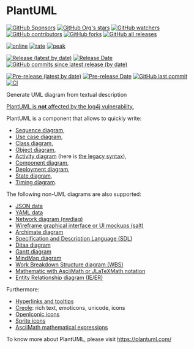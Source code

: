 PlantUML
========

[![GitHub Sponsors](https://img.shields.io/github/sponsors/plantuml?logo=github)](https://github.com/sponsors/plantuml/)
[![GitHub Org's stars](https://img.shields.io/github/stars/plantuml)](https://github.com/plantuml/plantuml/stargazers/)
[![GitHub watchers](https://img.shields.io/github/watchers/plantuml/plantuml)](https://github.com/plantuml/plantuml/watchers/)
[![GitHub contributors](https://img.shields.io/github/contributors-anon/plantuml/plantuml?color=blue)](https://github.com/plantuml/plantuml/graphs/contributors)
[![GitHub forks](https://img.shields.io/github/forks/plantuml/plantuml)](https://github.com/plantuml/plantuml/network/)
[![GitHub all releases](https://img.shields.io/sourceforge/dt/plantuml?color=blue)](https://github.com/plantuml/plantuml/releases)

[![online](https://img.shields.io/endpoint?url=https://www.plantuml.com/plantuml/badge)](https://www.plantuml.com/plantuml/uml/SyfFKj2rKt3CoKnELR1Io4ZDoSa70000)
[![rate](https://img.shields.io/endpoint?url=https://www.plantuml.com/plantuml/rate)](https://www.plantuml.com/plantuml/uml/SyfFKj2rKt3CoKnELR1Io4ZDoSa70000)
[![peak](https://img.shields.io/endpoint?url=https://www.plantuml.com/plantuml/rate?peak)](https://www.plantuml.com/plantuml/uml/SyfFKj2rKt3CoKnELR1Io4ZDoSa70000)

[![Release (latest by date)](https://img.shields.io/github/v/release/plantuml/plantuml)](https://github.com/plantuml/plantuml/releases/latest)
[![Release Date](https://img.shields.io/github/release-date/plantuml/plantuml?color=blue)](https://github.com/plantuml/plantuml/releases/latest)
[![GitHub commits since latest release (by date)](https://img.shields.io/github/commits-since/plantuml/plantuml/latest)](https://github.com/plantuml/plantuml/commits/)

[![Pre-release (latest by date)](https://img.shields.io/github/v/release/plantuml/plantuml?color=chocolate&include_prereleases)](https://github.com/plantuml/plantuml/releases/tag/snapshot)
[![Pre-release Date](https://img.shields.io/github/release-date-pre/plantuml/plantuml?color=chocolate)](https://github.com/plantuml/plantuml/releases/tag/snapshot)
[![GitHub last commit](https://img.shields.io/github/last-commit/plantuml/plantuml?color=chocolate)](https://github.com/plantuml/plantuml/commits/)
[![CI](https://github.com/plantuml/plantuml/actions/workflows/ci.yml/badge.svg?color=chocolate)](https://github.com/plantuml/plantuml/actions/workflows/ci.yml)

Generate UML diagram from textual description

[PlantUML is **not** affected by the log4j vulnerability.](https://github.com/plantuml/plantuml/issues/826)

PlantUML is a component that allows to quickly write:

 * [Sequence diagram](http://plantuml.com/sequence-diagram),
 * [Use case diagram](http://plantuml.com/use-case-diagram),
 * [Class diagram](http://plantuml.com/class-diagram),
 * [Object diagram](http://plantuml.com/object-diagram),
 * [Activity diagram](http://plantuml.com/activity-diagram-beta) (here is [the legacy syntax](http://plantuml.com/activity-diagram-legacy)),
 * [Component diagram](http://plantuml.com/component-diagram),
 * [Deployment diagram](http://plantuml.com/deployment-diagram),
 * [State diagram](http://plantuml.com/state-diagram),
 * [Timing diagram](http://plantuml.com/timing-diagram).
 
The following non-UML diagrams are also supported:
 * [JSON data](http://plantuml.com/json)
 * [YAML data](http://plantuml.com/yaml)
 * [Network diagram (nwdiag)](http://plantuml.com/nwdiag)
 * [Wireframe graphical interface or UI mockups (salt)](http://plantuml.com/salt)
 * [Archimate diagram](http://plantuml.com/archimate-diagram)
 * [Specification and Description Language (SDL)](http://plantuml.com/activity-diagram-beta#sdl)
 * [Ditaa diagram](http://plantuml.com/ditaa)
 * [Gantt diagram](http://plantuml.com/gantt-diagram)
 * [MindMap diagram](http://plantuml.com/mindmap-diagram)
 * [Work Breakdown Structure diagram (WBS)](http://plantuml.com/wbs-diagram)
 * [Mathematic with AsciiMath or JLaTeXMath notation](http://plantuml.com/ascii-math)
 * [Entity Relationship diagram (IE/ER)](http://plantuml.com/ie-diagram)

Furthermore:
 * [Hyperlinks and tooltips](http://plantuml.com/link)
 * [Creole](http://plantuml.com/creole): rich text, emoticons, unicode, icons
 * [OpenIconic icons](http://plantuml.com/openiconic)
 * [Sprite icons](http://plantuml.com/sprite)
 * [AsciiMath mathematical expressions](http://plantuml.com/ascii-math)

To know more about PlantUML, please visit https://plantuml.com/
